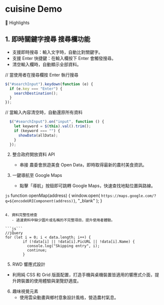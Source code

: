 # cuisine Demo

🌟 Highlights

## 1. 即時關鍵字搜尋 搜尋欄功能
  
  - 支援即時搜尋：輸入文字時，自動比對關鍵字。
  - 支援 Enter 快捷鍵：在輸入欄按下 Enter 會觸發搜尋。
  - 清空輸入欄時，自動顯示全部資料。

  // 當使用者在搜尋欄按 Enter 執行搜尋
  ```js
  $("#searchInput").keydown(function (e) {
    if (e.key === "Enter") {
      searchDestination();
    }
  });
  ```
  
  // 當輸入內容清空時，自動還原所有資料
```js
  $("#searchInput").on("input", function () {
    let keyword = $(this).val().trim();
    if (keyword === "") {
      showData(allData);
    }
  });
  ```

2. 整合政府開放資料 API
   - 串接 農委會旅遊美食 Open Data，即時取得最新的農村美食資訊。

3. 一鍵導航至 Google Maps
   - 點擊「導航」按鈕即可跳轉 Google Maps，快速查找地點位置與路線。

```js```
function openMap(address) {
      window.open(
        `https://maps.google.com/?q=${encodeURIComponent(address)}`,
        "_blank"
      );
    }
````````

4. 資料完整性檢查
   - 過濾資料中缺少圖片或名稱的不完整項目，提升使用者體驗。

```js```
//jQuery
for (let i = 0; i < data.length; i++) {
        if (!data[i] || !data[i].PicURL || !data[i].Name) {
          console.log("Skipping entry", i);
          continue;
        }
````````````````

5. RWD 響應式設計
  - 利用純 CSS 和 Grid 版面配置，打造手機與桌機裝置皆適用的響應式介面，提升跨裝置的使用體驗與瀏覽舒適度。

6. 趣味視覺元素
   - 使用雲朵動畫與鄉村意象設計風格，營造農村氣息。

